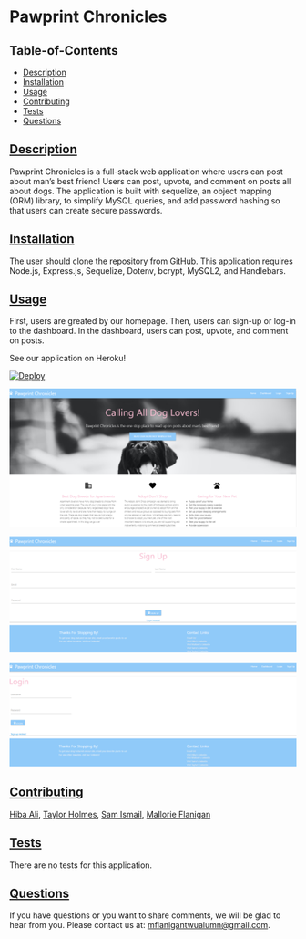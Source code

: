 # Pawprint Chronicles

## Table-of-Contents

- [Description](#description)
- [Installation](#installation)
- [Usage](#usage)
- [Contributing](#contributing)
- [Tests](#tests)
- [Questions](#questions)

## [Description](#table-of-contents)

Pawprint Chronicles is a full-stack web application where users can post about man’s best friend! Users can post, upvote, and comment on posts all about dogs. The application is built with sequelize, an object mapping (ORM) library, to simplify MySQL queries, and add password hashing so that users can create secure passwords.

## [Installation](#table-of-contents)

The user should clone the repository from GitHub. This application requires Node.js, Express.js, Sequelize, Dotenv, bcrypt, MySQL2, and Handlebars.

## [Usage](#table-of-contents)

First, users are greated by our homepage. Then, users can sign-up or log-in to the dashboard. In the dashboard, users can post, upvote, and comment on posts.

See our application on Heroku!

[![Deploy](https://www.herokucdn.com/deploy/button.svg)](https://ancient-waters-18396.herokuapp.com/)

![homepage.png](https://github.com/TaylorH07/pawprint-chronicles/blob/develop/public/images/homepage.png)

![signup.png](https://github.com/TaylorH07/pawprint-chronicles/blob/develop/public/images/signup.png)

![login.png](https://github.com/TaylorH07/pawprint-chronicles/blob/develop/public/images/login.png)

## [Contributing](#table-of-contents)

[Hiba Ali](https://github.com/Hibo-ali),
[Taylor Holmes](https://github.com/TaylorH07),
[Sam Ismail](https://github.com/Samismail2010),
[Mallorie Flanigan](https://github.com/mflanigan13)

## [Tests](#table-of-contents)

There are no tests for this application.

## [Questions](#table-of-contents)

If you have questions or you want to share comments, we will be glad to hear from you. Please contact us at: mflanigantwualumn@gmail.com.
